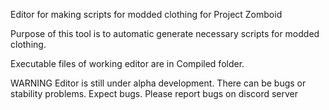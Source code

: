 Editor for making scripts for modded clothing for Project Zomboid

Purpose of this tool is to automatic generate necessary scripts for modded clothing.


Executable files of working editor are in Compiled folder.


WARNING
Editor is still under alpha development. There can be bugs or stability problems. Expect bugs.
Please report bugs on discord server
